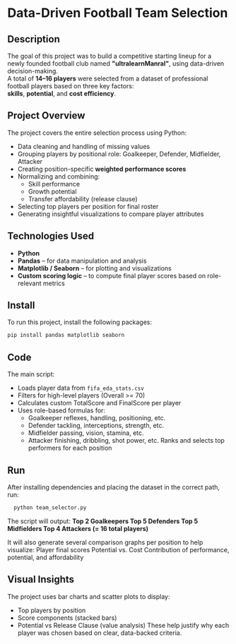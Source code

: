 # Data-Driven Football Team Selection

## Description  
The goal of this project was to build a competitive starting lineup for a newly founded football club named **"ultralearnManral"**, using data-driven decision-making.  
A total of **14–16 players** were selected from a dataset of professional football players based on three key factors:  
**skills**, **potential**, and **cost efficiency**.

## Project Overview  
The project covers the entire selection process using Python:
- Data cleaning and handling of missing values
- Grouping players by positional role: Goalkeeper, Defender, Midfielder, Attacker
- Creating position-specific **weighted performance scores**
- Normalizing and combining:
  - Skill performance
  - Growth potential
  - Transfer affordability (release clause)
- Selecting top players per position for final roster
- Generating insightful visualizations to compare player attributes

## Technologies Used
- **Python**
- **Pandas** – for data manipulation and analysis  
- **Matplotlib / Seaborn** – for plotting and visualizations  
- **Custom scoring logic** – to compute final player scores based on role-relevant metrics

## Install
To run this project, install the following packages:

```bash
pip install pandas matplotlib seaborn
```

## Code
The main script:
- Loads player data from `fifa_eda_stats.csv`
- Filters for high-level players (Overall >= 70)
- Calculates custom TotalScore and FinalScore per player
- Uses role-based formulas for:
  - Goalkeeper reflexes, handling, positioning, etc.
  - Defender tackling, interceptions, strength, etc. 
  - Midfielder passing, vision, stamina, etc.
  - Attacker finishing, dribbling, shot power, etc.
Ranks and selects top performers for each position

## Run
After installing dependencies and placing the dataset in the correct path, run:

```bash
  python team_selector.py
```

The script will output:
  **Top 2 Goalkeepers
  Top 5 Defenders
  Top 5 Midfielders
  Top 4 Attackers
  (= 16 total players)**

It will also generate several comparison graphs per position to help visualize:
Player final scores
Potential vs. Cost
Contribution of performance, potential, and affordability

## Visual Insights
The project uses bar charts and scatter plots to display:
- Top players by position
- Score components (stacked bars)
- Potential vs Release Clause (value analysis)
These help justify why each player was chosen based on clear, data-backed criteria.

